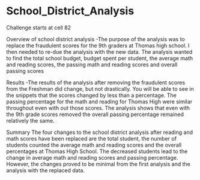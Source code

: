 # School_District_Analysis

Challenge starts at cell 82

Overview of school district analysis
-The purpose of the analysis was to replace the fraudulent scores for the 9th graders at Thomas high school.  I then needed to re-due the analysis with the new data.  The analysis wanted to find the total school budget, budget spent per student, the average math and reading scores, the passing math and reading scores and overall passing scores

Results
-The results of the analysis after removing the fraudulent scores from the Freshman did change, but not drastically.  You will be able to see in the snippets that the scores changed by less than a percentage.  The passing percentage for the math and reading for Thomas High were similar throughout even with out those scores.  The analysis shows that even with the 9th grade scores removed the overall passing percentage remained relatively the same.  

Summary
The four changes to the school district analysis after reading and math scores have been replaced are the total student, the number of students counted the average math and reading scores and the overall percentages at Thomas High School.  The decreased students lead to the change in average math and reading scores and passing percentage.  However, the changes proved to be minimal from the first analysis and the analysis with the replaced data.     
